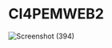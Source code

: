 # CI4PEMWEB2
![Screenshot (394)](https://github.com/allfarisyii/CI4PEMWEB2/assets/145305224/7d794daa-579a-4d36-9c43-8959a48675b8)
